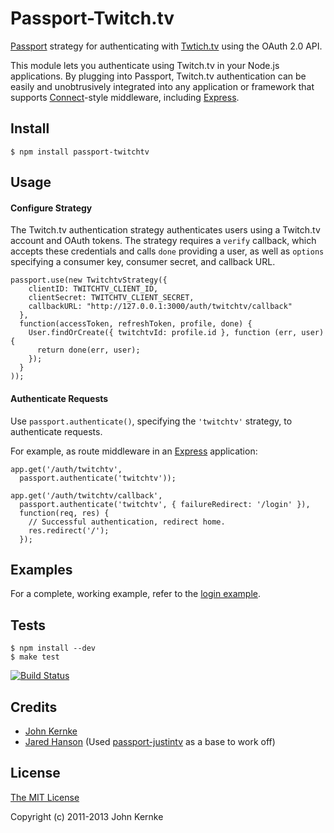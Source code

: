 # Passport-Twitch.tv

[Passport](https://github.com/jaredhanson/passport) strategy for authenticating
with [Twtich.tv](http://www.twitch.tv/) using the OAuth 2.0 API.

This module lets you authenticate using Twitch.tv in your Node.js applications.
By plugging into Passport, Twitch.tv authentication can be easily and
unobtrusively integrated into any application or framework that supports
[Connect](http://www.senchalabs.org/connect/)-style middleware, including
[Express](http://expressjs.com/).

## Install

    $ npm install passport-twitchtv

## Usage

#### Configure Strategy

The Twitch.tv authentication strategy authenticates users using a Twitch.tv
account and OAuth tokens.  The strategy requires a `verify` callback, which
accepts these credentials and calls `done` providing a user, as well as
`options` specifying a consumer key, consumer secret, and callback URL.

    passport.use(new TwitchtvStrategy({
        clientID: TWITCHTV_CLIENT_ID,
        clientSecret: TWITCHTV_CLIENT_SECRET,
        callbackURL: "http://127.0.0.1:3000/auth/twitchtv/callback"
      },
      function(accessToken, refreshToken, profile, done) {
        User.findOrCreate({ twitchtvId: profile.id }, function (err, user) {
          return done(err, user);
        });
      }
    ));

#### Authenticate Requests

Use `passport.authenticate()`, specifying the `'twitchtv'` strategy, to
authenticate requests.

For example, as route middleware in an [Express](http://expressjs.com/)
application:

    app.get('/auth/twitchtv',
      passport.authenticate('twitchtv'));
    
    app.get('/auth/twitchtv/callback', 
      passport.authenticate('twitchtv', { failureRedirect: '/login' }),
      function(req, res) {
        // Successful authentication, redirect home.
        res.redirect('/');
      });

## Examples

For a complete, working example, refer to the [login example](https://github.com/johnkernke/passport-twitchtv/tree/master/examples/login).

## Tests

    $ npm install --dev
    $ make test

[![Build Status](https://secure.travis-ci.org/johnkernke/passport-twitchtv.png)](http://travis-ci.org/johnkernke/passport-twitchtv)

## Credits

  - [John Kernke](http://github.com/johnkernke)
  - [Jared Hanson](http://github.com/jaredhanson) (Used [passport-justintv](https://github.com/jaredhanson/passport-justintv) as a base to work off)

## License

[The MIT License](http://opensource.org/licenses/MIT)

Copyright (c) 2011-2013 John Kernke
